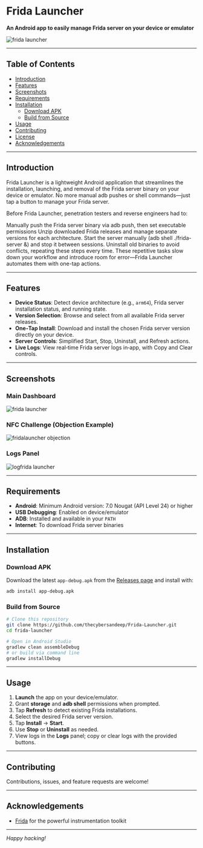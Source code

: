 # Frida Launcher

**An Android app to easily manage Frida server on your device or emulator**

![frida launcher](https://github.com/user-attachments/assets/3a235958-4212-4eaf-8f26-f742f3227699)


---

## Table of Contents

- [Introduction](#introduction)
- [Features](#features)
- [Screenshots](#screenshots)
- [Requirements](#requirements)
- [Installation](#installation)
  - [Download APK](#download-apk)
  - [Build from Source](#build-from-source)
- [Usage](#usage)
- [Contributing](#contributing)
- [License](#license)
- [Acknowledgements](#acknowledgements)

---

## Introduction

Frida Launcher is a lightweight Android application that streamlines the installation, launching, and removal of the Frida server binary on your device or emulator. No more manual adb pushes or shell commands—just tap a button to manage your Frida server.


Before Frida Launcher, penetration testers and reverse engineers had to:

Manually push the Frida server binary via adb push, then set executable permissions
Unzip downloaded Frida releases and manage separate versions for each architecture.
Start the server manually (adb shell ./frida-server &) and stop it between sessions.
Uninstall old binaries to avoid conflicts, repeating these steps every time.
These repetitive tasks slow down your workflow and introduce room for error—Frida Launcher automates them with one-tap actions.

---

## Features

- **Device Status**: Detect device architecture (e.g., `arm64`), Frida server installation status, and running state.
- **Version Selection**: Browse and select from all available Frida server releases.
- **One‑Tap Install**: Download and install the chosen Frida server version directly on your device.
- **Server Controls**: Simplified Start, Stop, Uninstall, and Refresh actions.
- **Live Logs**: View real‑time Frida server logs in‑app, with Copy and Clear controls.

---

## Screenshots

### Main Dashboard

![frida launcher](https://github.com/user-attachments/assets/7b19a551-77cc-46dd-86fc-7dc7b0a89f83)


### NFC Challenge (Objection Example)

![fridalauncher objection](https://github.com/user-attachments/assets/7d27b915-b870-46c4-943e-a3a8baffd04c)


### Logs Panel

![logfrida launcher](https://github.com/user-attachments/assets/9113c051-b099-4fff-a85f-5147f90525e4)


---

## Requirements

- **Android**: Minimum Android version: 7.0 Nougat (API Level 24) or higher
- **USB Debugging**: Enabled on device/emulator
- **ADB**: Installed and available in your `PATH`
- **Internet**: To download Frida server binaries

---

## Installation

### Download APK

Download the latest `app-debug.apk` from the [Releases page](https://github.com/thecybersandeep/Frida-Launcher/releases/download/v1.0.0/app-debug.apk) and install with:

```bash
adb install app-debug.apk
```

### Build from Source

```bash
# Clone this repository
git clone https://github.com/thecybersandeep/Frida-Launcher.git
cd frida-launcher

# Open in Android Studio
gradlew clean assembleDebug
# or build via command line
gradlew installDebug
```

---

## Usage

1. **Launch** the app on your device/emulator.
2. Grant **storage** and **adb shell** permissions when prompted.
3. Tap **Refresh** to detect existing Frida installations.
4. Select the desired Frida server version.
5. Tap **Install** → **Start**.
6. Use **Stop** or **Uninstall** as needed.
7. View logs in the **Logs** panel; copy or clear logs with the provided buttons.

---

## Contributing

Contributions, issues, and feature requests are welcome!

---

## Acknowledgements

- [Frida](https://frida.re) for the powerful instrumentation toolkit

---

*Happy hacking!*

